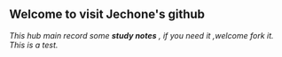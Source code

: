 ## Welcome to visit Jechone's github ##

*This hub main record some **study notes** , if you need it ,welcome fork it.* 
*This is a test.*
